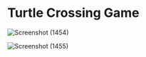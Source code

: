 # Turtle Crossing Game

![Screenshot (1454)](https://github.com/Chaitya02/Turtle-Crossing-Game/assets/112513370/4ea4b9c3-8a23-4e0d-88dc-f2fa0bb0b2b5)

![Screenshot (1455)](https://github.com/Chaitya02/Turtle-Crossing-Game/assets/112513370/69c4c83e-4a1a-4219-a4d4-0846282a07e7)
